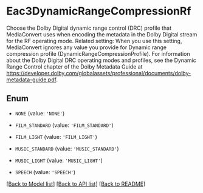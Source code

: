 # Eac3DynamicRangeCompressionRf

Choose the Dolby Digital dynamic range control (DRC) profile that MediaConvert uses when encoding the metadata in the Dolby Digital stream for the RF operating mode. Related setting: When you use this setting, MediaConvert ignores any value you provide for Dynamic range compression profile (DynamicRangeCompressionProfile). For information about the Dolby Digital DRC operating modes and profiles, see the Dynamic Range Control chapter of the Dolby Metadata Guide at https://developer.dolby.com/globalassets/professional/documents/dolby-metadata-guide.pdf.

## Enum

* `NONE` (value: `'NONE'`)

* `FILM_STANDARD` (value: `'FILM_STANDARD'`)

* `FILM_LIGHT` (value: `'FILM_LIGHT'`)

* `MUSIC_STANDARD` (value: `'MUSIC_STANDARD'`)

* `MUSIC_LIGHT` (value: `'MUSIC_LIGHT'`)

* `SPEECH` (value: `'SPEECH'`)

[[Back to Model list]](../README.md#documentation-for-models) [[Back to API list]](../README.md#documentation-for-api-endpoints) [[Back to README]](../README.md)


